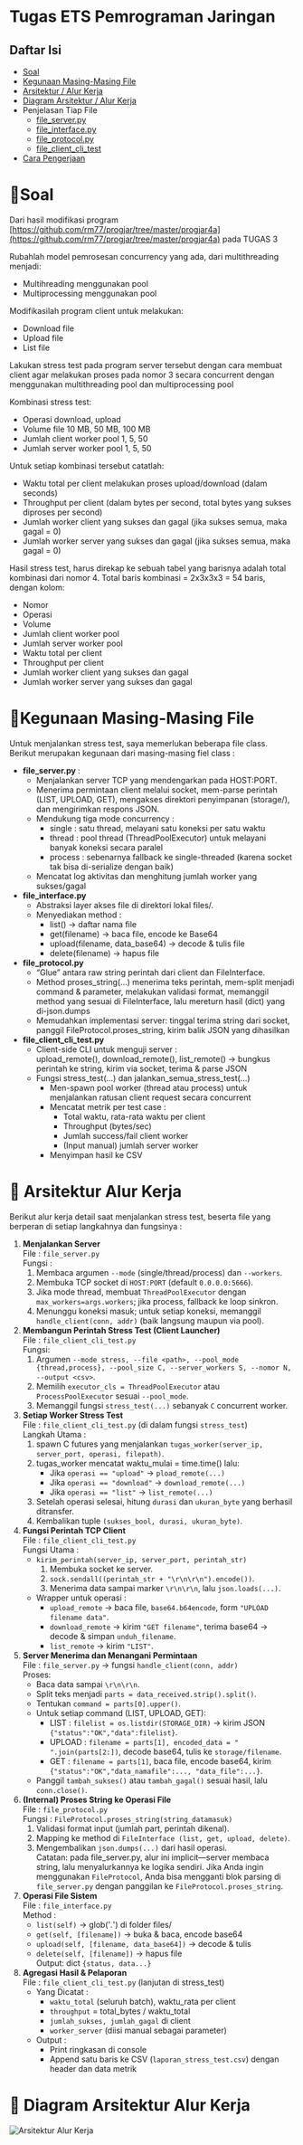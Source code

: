 # Tugas ETS Pemrograman Jaringan
## Daftar Isi
- [Soal](https://github.com/itozt/tugasETSProgjar/tree/main#soal)
- [Kegunaan Masing-Masing File](https://github.com/itozt/tugasETSProgjar/tree/main#kegunaan-masing-masing-file)
- [Arsitektur / Alur Kerja](https://github.com/itozt/tugasETSProgjar/tree/main#-arsitektur-alur-kerja)
- [Diagram Arsitektur / Alur Kerja](https://github.com/itozt/tugasETSProgjar/tree/main#-diagram-arsitektur-alur-kerja)
- Penjelasan Tiap File
  - [file_server.py]()
  - [file_interface.py]()
  - [file_protocol.py]()
  - [file_client_cli_test]()
- [Cara Pengerjaan]()

# 🌲Soal
Dari hasil modifikasi program [https://github.com/rm77/progjar/tree/master/progjar4a](https://github.com/rm77/progjar/tree/master/progjar4a) pada TUGAS 3 <br>

Rubahlah model pemrosesan concurrency yang ada, dari multithreading menjadi: 
  - Multihreading menggunakan pool<br>
  - Multiprocessing menggunakan pool <br>

Modifikasilah program client untuk melakukan:
- Download file
- Upload file
- List file <br>

Lakukan stress test pada program server tersebut dengan cara membuat client agar melakukan proses pada nomor 3 secara concurrent dengan menggunakan multithreading pool dan multiprocessing pool <br>

Kombinasi stress test: <br>
- Operasi download, upload
- Volume file 10 MB, 50 MB, 100 MB
- Jumlah client worker pool 1, 5, 50
- Jumlah server worker pool 1, 5, 50 <br>

Untuk setiap kombinasi tersebut catatlah:
- Waktu total per client melakukan proses upload/download (dalam seconds)
- Throughput per client (dalam bytes per second, total bytes yang sukses diproses per second)
- Jumlah worker client yang sukses dan gagal (jika sukses semua, maka gagal = 0)
- Jumlah worker server yang sukses dan gagal (jika sukses semua, maka gagal = 0) <br>

Hasil stress test, harus direkap ke sebuah tabel yang barisnya adalah total kombinasi dari nomor 4. Total baris kombinasi = 2x3x3x3 = 54 baris, dengan kolom: <br>
- Nomor
- Operasi
- Volume
- Jumlah client worker pool
- Jumlah server worker pool
- Waktu total per client
- Throughput per client
- Jumlah worker client yang sukses dan gagal
- Jumlah worker server yang sukses dan gagal

# 🌲Kegunaan Masing-Masing File
Untuk menjalankan stress test, saya memerlukan beberapa file class. Berikut merupakan kegunaan dari masing-masing fiel class : 
- **file_server.py** :
  - Menjalankan server TCP yang mendengarkan pada HOST:PORT.
  - Menerima permintaan client melalui socket, mem-parse perintah (LIST, UPLOAD, GET), mengakses direktori penyimpanan (storage/), dan mengirimkan respons JSON.
  - Mendukung tiga mode concurrency :
    - single : satu thread, melayani satu koneksi per satu waktu
    - thread : pool thread (ThreadPoolExecutor) untuk melayani banyak koneksi secara paralel
    - process : sebenarnya fallback ke single-threaded (karena socket tak bisa di-serialize dengan baik)
  - Mencatat log aktivitas dan menghitung jumlah worker yang sukses/gagal
- **file_interface.py**
  - Abstraksi layer akses file di direktori lokal files/.
  - Menyediakan method :
    - list() → daftar nama file
    - get(filename) → baca file, encode ke Base64
    - upload(filename, data_base64) → decode & tulis file
    - delete(filename) → hapus file
- **file_protocol.py**
  - “Glue” antara raw string perintah dari client dan FileInterface.
  - Method proses_string(...) menerima teks perintah, mem-split menjadi command & parameter, melakukan validasi format, memanggil method yang sesuai di FileInterface, lalu mereturn hasil (dict) yang di-json.dumps
  - Memudahkan implementasi server: tinggal terima string dari socket, panggil FileProtocol.proses_string, kirim balik JSON yang dihasilkan
- **file_client_cli_test.py**
  - Client-side CLI untuk menguji server : <br>
    upload_remote(), download_remote(), list_remote() → bungkus perintah ke string, kirim via socket, terima & parse JSON
  - Fungsi stress_test(...) dan jalankan_semua_stress_test(...)
    - Men-spawn pool worker (thread atau process) untuk menjalankan ratusan client request secara concurrent
    - Mencatat metrik per test case :
      - Total waktu, rata-rata waktu per client
      - Throughput (bytes/sec)
      - Jumlah success/fail client worker
      - (Input manual) jumlah server worker
    - Menyimpan hasil ke CSV

# 🌲 Arsitektur Alur Kerja
Berikut alur kerja detail saat menjalankan stress test, beserta file yang berperan di setiap langkahnya dan fungsinya :
1. **Menjalankan Server** <br>
   File : `file_server.py` <br>
   Fungsi :
   1. Membaca argumen `--mode` (single/thread/process) dan `--workers`.
   2. Membuka TCP socket di `HOST:PORT` (default `0.0.0.0:5666`).
   3. Jika mode thread, membuat `ThreadPoolExecutor` dengan `max_workers=args.workers`; jika process, fallback ke loop sinkron.
   4. Menunggu koneksi masuk; untuk setiap koneksi, memanggil `handle_client(conn, addr)` (baik langsung maupun via pool).
2. **Membangun Perintah Stress Test (Client Launcher)** <br>
   File : `file_client_cli_test.py` <br>
   Fungsi:
   1. Argumen `--mode stress, --file <path>, --pool_mode {thread,process}, --pool_size C, --server_workers S, --nomor N, --output <csv>`.
   2. Memilih `executor_cls = ThreadPoolExecutor` atau `ProcessPoolExecutor` sesuai `--pool_mode`.
   3. Memanggil fungsi `stress_test(...)` sebanyak `C` concurrent worker.
3. **Setiap Worker Stress Test** <br>
   File : `file_client_cli_test.py` (di dalam fungsi `stress_test`) <br>
   Langkah Utama :
   1. spawn C futures yang menjalankan `tugas_worker(server_ip, server_port, operasi, filepath)`.
   2. tugas_worker mencatat waktu_mulai = time.time() lalu:
      - Jika `operasi == "upload"` → `pload_remote(...)`
      - Jika `operasi == "download"` → `download_remote(...)`
      - Jika `operasi == "list"` → `list_remote(...)`
   3. Setelah operasi selesai, hitung `durasi` dan `ukuran_byte` yang berhasil ditransfer.
   4. Kembalikan tuple `(sukses_bool, durasi, ukuran_byte)`.
4. **Fungsi Perintah TCP Client** <br>
   File : `file_client_cli_test.py` <br>
   Fungsi Utama :
   - `kirim_perintah(server_ip, server_port, perintah_str)` <br>
     1. Membuka socket ke server.
     2. `sock.sendall((perintah_str + "\r\n\r\n").encode())`.
     3. Menerima data sampai marker `\r\n\r\n`, lalu `json.loads(...)`.
   - Wrapper untuk operasi :
     - `upload_remote` → baca file, `base64.b64encode`, form `"UPLOAD filename data"`.
     - `download_remote` → kirim `"GET filename"`, terima base64 → decode & simpan `unduh_filename`.
     - `list_remote` → kirim `"LIST"`.
5. **Server Menerima dan Menangani Permintaan** <br>
   File : `file_server.py` → fungsi `handle_client(conn, addr)` <br>
   Proses:
   - Baca data sampai `\r\n\r\n`.
   - Split teks menjadi `parts = data_received.strip().split()`.
   - Tentukan `command = parts[0].upper()`.
   - Untuk setiap command (LIST, UPLOAD, GET):
     - LIST : `filelist = os.listdir(STORAGE_DIR)` → kirim JSON `{"status":"OK","data":filelist}`.
     - UPLOAD : `filename = parts[1], encoded_data = " ".join(parts[2:])`, decode base64, tulis ke `storage/filename`.
     - GET : `filename = parts[1]`, baca file, encode base64, kirim `{"status":"OK","data_namafile":..., "data_file":...}`.
   - Panggil `tambah_sukses()` atau `tambah_gagal()` sesuai hasil, lalu `conn.close()`.
6. **(Internal) Proses String ke Operasi File** <br>
   File : `file_protocol.py` <br>
   Fungsi : `FileProtocol.proses_string(string_datamasuk)`
   1. Validasi format input (jumlah part, perintah dikenal).
   2. Mapping ke method di `FileInterface (list, get, upload, delete)`.
   3. Mengembalikan `json.dumps(...)` dari hasil operasi. <br>
   Catatan: pada file_server.py, alur ini implicit—server membaca string, lalu menyalurkannya ke logika sendiri. Jika Anda ingin menggunakan `FileProtocol`, Anda bisa mengganti blok parsing di `file_server.py` dengan panggilan ke `FileProtocol.proses_string`.
7. **Operasi File Sistem** <br>
   File : `file_interface.py` <br>
   Method :
   - `list(self)` → glob('*.*') di folder files/
   - `get(self, [filename])` → buka & baca, encode base64
   - `upload(self, [filename, data_base64])` → decode & tulis
   - `delete(self, [filename])` → hapus file <br>
  Output: dict `{status, data...}`
8. **Agregasi Hasil & Pelaporan** <br>
   File : `file_client_cli_test.py` (lanjutan di stress_test) <br>
   - Yang Dicatat :
     - `waktu_total` (seluruh batch), waktu_rata per client
     - `throughput` = total_bytes / waktu_total
     - `jumlah_sukses, jumlah_gagal` di client
     - `worker_server` (diisi manual sebagai parameter) <br>
   - Output :
     - Print ringkasan di console
     - Append satu baris ke CSV (`laporan_stress_test.csv`) dengan header dan data metrik

# 🌲 Diagram Arsitektur Alur Kerja
![Arsitektur Alur Kerja](https://github.com/user-attachments/assets/b8f73562-07dd-4067-835d-3480f1be7f43)
